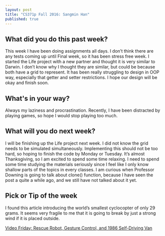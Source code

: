 ```yaml
---
layout: post
title: "CS371p Fall 2016: Sangmin Han"
published: true
---
```

## What did you do this past week?
This week I have been doing assignments all days. I don’t think there are any tests coming up until Final week, so it has been stress free week. I started the Life project with a new partner and thought it is very similar to Darwin. I don’t know why I thought they are similar, but could be because both have a grid to represent. It has been really struggling to design in OOP way, especially that getter and setter restrictions. I hope our design will be okay and finish soon.

## What's in your way?
Always my laziness and procrastination. Recently, I have been distracted by playing games, so hope I would stop playing too much.

## What will you do next week?
I will be finishing up the Life project next week. I did not know the grid needs to be simulated simultaneously. Implementing this should not be too hard, so hoping to finish the code by Monday or Tuesday. It’s almost Thanksgiving, so I am excited to spend some time relaxing. I need to spend some time studying the materials seriously since I feel like I only know shallow parts of the topics in every classes. I am curious when Professor Downing is going to talk about clone() function, because I have seen the post a quite a while ago, and we still have not talked about it yet. 

## Pick or Tip of the week
I found this article introducing the world’s smallest cyclocopter of only 29 grams. It seems very fragile to me that it is going to break by just a strong wind if it is placed outside. 

<a href="http://spectrum.ieee.org/automaton/robotics/drones/worlds-smallest-cyclocopter-brings-unique-design-to-microdrones">Video Friday: Rescue Robot, Gesture Control, and 1986 Self-Driving Van </a>

